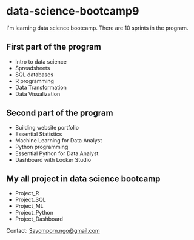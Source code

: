 # data-science-bootcamp9

I'm learning data science bootcamp. There are 10 sprints in the program.

## First part of the program

  - Intro to data science
  - Spreadsheets
  - SQL databases
  - R programming
  - Data Transformation
  - Data Visualization

## Second part of the program

  - Building website portfolio
  - Essential Statistics
  - Machine Learning for Data Analyst
  - Python programming
  - Essential Python for Data Analyst
  - Dashboard with Looker Studio

## My all project in data science bootcamp
  - Project_R
  - Project_SQL
  - Project_ML
  - Project_Python
  - Project_Dashboard

Contact: Sayomporn.ngo@gmail.com
